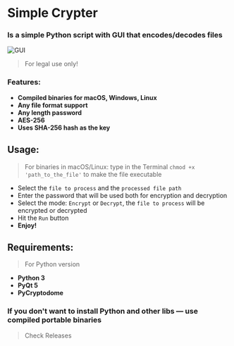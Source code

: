 # Simple Crypter
### Is a simple Python script with GUI that encodes/decodes files 

![GUI](https://i.ibb.co/9qvvsmj/image.png)
>For legal use only!

### Features:
* **Compiled binaries for macOS, Windows, Linux**
* **Any file format support**
* **Any length password**
* **AES-256**
* **Uses SHA-256 hash as the key**
 
## Usage:
> For binaries in macOS/Linux: type in the Terminal `chmod +x 'path_to_the_file'` to make the file executable
* Select the `file to process` and the `processed file path`
* Enter the password that will be used both for encryption and decryption
* Select the mode: `Encrypt` or `Decrypt`, the `file to process` will be encrypted or decrypted
* Hit the `Run` button
* **Enjoy!**

## Requirements:
>For Python version 
* **Python 3**
* **PyQt 5**
* **PyCryptodome**
### If you don't want to install Python and other libs — use compiled portable binaries
> Check Releases
